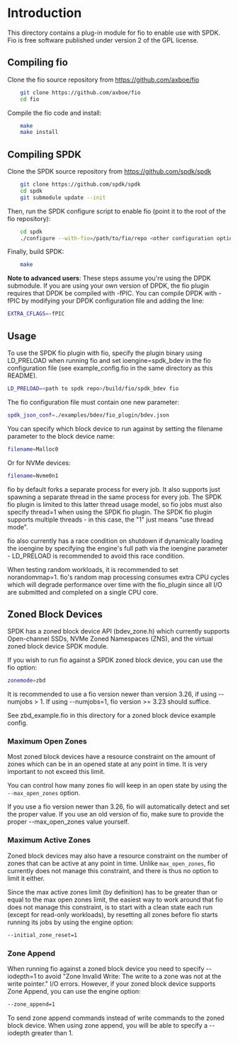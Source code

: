 # Introduction

This directory contains a plug-in module for fio to enable use
with SPDK. Fio is free software published under version 2 of
the GPL license.

## Compiling fio

Clone the fio source repository from https://github.com/axboe/fio

```bash
    git clone https://github.com/axboe/fio
    cd fio
```

Compile the fio code and install:

```bash
    make
    make install
```

## Compiling SPDK

Clone the SPDK source repository from https://github.com/spdk/spdk

```bash
    git clone https://github.com/spdk/spdk
    cd spdk
    git submodule update --init
```

Then, run the SPDK configure script to enable fio (point it to the root of the fio repository):

```bash
    cd spdk
    ./configure --with-fio=/path/to/fio/repo <other configuration options>
```

Finally, build SPDK:

```bash
    make
```

**Note to advanced users**: These steps assume you're using the DPDK submodule. If you are using your
own version of DPDK, the fio plugin requires that DPDK be compiled with -fPIC. You can compile DPDK
with -fPIC by modifying your DPDK configuration file and adding the line:

```bash
EXTRA_CFLAGS=-fPIC
```

## Usage

To use the SPDK fio plugin with fio, specify the plugin binary using LD_PRELOAD when running
fio and set ioengine=spdk_bdev in the fio configuration file (see example_config.fio in the same
directory as this README).

```bash
LD_PRELOAD=<path to spdk repo>/build/fio/spdk_bdev fio
```

The fio configuration file must contain one new parameter:

```bash
spdk_json_conf=./examples/bdev/fio_plugin/bdev.json
```

You can specify which block device to run against by setting the filename parameter
to the block device name:

```bash
filename=Malloc0
```

Or for NVMe devices:

```bash
filename=Nvme0n1
```

fio by default forks a separate process for every job. It also supports just spawning a separate
thread in the same process for every job. The SPDK fio plugin is limited to this latter thread
usage model, so fio jobs must also specify thread=1 when using the SPDK fio plugin. The SPDK fio
plugin supports multiple threads - in this case, the "1" just means "use thread mode".

fio also currently has a race condition on shutdown if dynamically loading the ioengine by specifying the
engine's full path via the ioengine parameter - LD_PRELOAD is recommended to avoid this race condition.

When testing random workloads, it is recommended to set norandommap=1.  fio's random map
processing consumes extra CPU cycles which will degrade performance over time with
the fio_plugin since all I/O are submitted and completed on a single CPU core.

## Zoned Block Devices

SPDK has a zoned block device API (bdev_zone.h) which currently supports Open-channel SSDs,
NVMe Zoned Namespaces (ZNS), and the virtual zoned block device SPDK module.

If you wish to run fio against a SPDK zoned block device, you can use the fio option:

```bash
zonemode=zbd
```

It is recommended to use a fio version newer than version 3.26, if using --numjobs > 1.
If using --numjobs=1, fio version >= 3.23 should suffice.

See zbd_example.fio in this directory for a zoned block device example config.

### Maximum Open Zones

Most zoned block devices have a resource constraint on the amount of zones which can be in an opened
state at any point in time. It is very important to not exceed this limit.

You can control how many zones fio will keep in an open state by using the
``--max_open_zones`` option.

If you use a fio version newer than 3.26, fio will automatically detect and set the proper value.
If you use an old version of fio, make sure to provide the proper --max_open_zones value yourself.

### Maximum Active Zones

Zoned block devices may also have a resource constraint on the number of zones that can be active at
any point in time. Unlike ``max_open_zones``, fio currently does not manage this constraint, and
there is thus no option to limit it either.

Since the max active zones limit (by definition) has to be greater than or equal to the max open
zones limit, the easiest way to work around that fio does not manage this constraint, is to start
with a clean state each run (except for read-only workloads), by resetting all zones before fio
starts running its jobs by using the engine option:

```bash
--initial_zone_reset=1
```

### Zone Append

When running fio against a zoned block device you need to specify --iodepth=1 to avoid
"Zone Invalid Write: The write to a zone was not at the write pointer." I/O errors.
However, if your zoned block device supports Zone Append, you can use the engine option:

```bash
--zone_append=1
```

To send zone append commands instead of write commands to the zoned block device.
When using zone append, you will be able to specify a --iodepth greater than 1.
